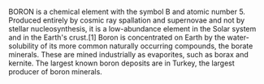 BORON is a chemical element with the symbol B and atomic number 5. Produced entirely by cosmic ray spallation and supernovae and not by stellar nucleosynthesis, it is a low-abundance element in the Solar system and in the Earth's crust.[1] Boron is concentrated on Earth by the water-solubility of its more common naturally occurring compounds, the borate minerals. These are mined industrially as evaporites, such as borax and kernite. The largest known boron deposits are in Turkey, the largest producer of boron minerals.

